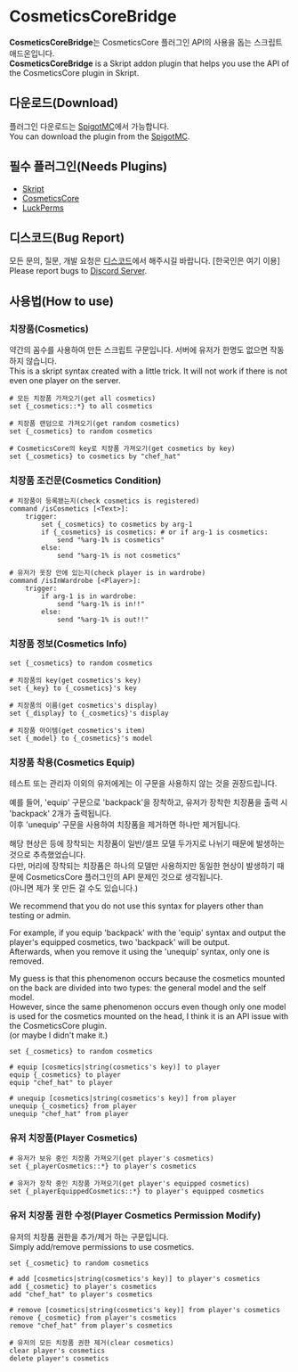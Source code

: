# CosmeticsCoreBridge
**CosmeticsCoreBridge**는 CosmeticsCore 플러그인 API의 사용을 돕는 스크립트 애드온입니다.   
**CosmeticsCoreBridge** is a Skript addon plugin that helps you use the API of the CosmeticsCore plugin in Skript.

## 다운로드(Download)
플러그인 다운로드는 [SpigotMC](https://www.spigotmc.org/resources/cosmeticscorebridge.112866/)에서 가능합니다.   
You can download the plugin from the [SpigotMC](https://www.spigotmc.org/resources/cosmeticscorebridge.112866/).

## 필수 플러그인(Needs Plugins)
*  [Skript](https://github.com/SkriptLang/Skript/releases)
*  [CosmeticsCore](https://www.spigotmc.org/resources/cosmeticscore.105324/)
*  [LuckPerms](https://luckperms.net/download)

## 디스코드(Bug Report)
모든 문의, 질문, 개발 요청은 [디스코드](https://discord.gg/hUkaca9ZQu)에서 해주시길 바랍니다. [한국인은 여기 이용]   
Please report bugs to [Discord Server](https://discord.gg/EpkqPZSpjr).

## 사용법(How to use)

### 치장품(Cosmetics)
약간의 꼼수를 사용하여 만든 스크립트 구문입니다. 서버에 유저가 한명도 없으면 작동하지 않습니다.   
This is a skript syntax created with a little trick. It will not work if there is not even one player on the server.
```
# 모든 치장품 가져오기(get all cosmetics)
set {_cosmetics::*} to all cosmetics

# 치장품 랜덤으로 가져오기(get random cosmetics)
set {_cosmetics} to random cosmetics

# CosmeticsCore의 key로 치장품 가져오기(get cosmetics by key)
set {_cosmetics} to cosmetics by "chef_hat"
```
### 치장품 조건문(Cosmetics Condition)
```
# 치장품이 등록됐는지(check cosmetics is registered)
command /isCosmetics [<Text>]:
    trigger:
        set {_cosmetics} to cosmetics by arg-1
        if {_cosmetics} is cosmetics: # or if arg-1 is cosmetics:
            send "%arg-1% is cosmetics"
        else:
            send "%arg-1% is not cosmetics"

# 유저가 옷장 안에 있는지(check player is in wardrobe)
command /isInWardrobe [<Player>]:
    trigger:
        if arg-1 is in wardrobe:
            send "%arg-1% is in!!"
        else:
            send "%arg-1% is out!!"
```
### 치장품 정보(Cosmetics Info)
```
set {_cosmetics} to random cosmetics

# 치장품의 key(get cosmetics's key)
set {_key} to {_cosmetics}'s key

# 치장품의 이름(get cosmetics's display)
set {_display} to {_cosmetics}'s display

# 치장품 아이템(get cosmetics's item)
set {_model} to {_cosmetics}'s model
```
### 치장품 착용(Cosmetics Equip)
테스트 또는 관리자 이외의 유저에게는 이 구문을 사용하지 않는 것을 권장드립니다.

예를 들어, 'equip' 구문으로 'backpack'을 장착하고, 유저가 장착한 치장품을 출력 시 'backpack' 2개가 출력됩니다.   
이후 'unequip' 구문을 사용하여 치장품을 제거하면 하나만 제거됩니다.

해당 현상은 등에 장착되는 치장품이 일반/셀프 모델 두가지로 나뉘기 때문에 발생하는 것으로 추측했었습니다.   
다만, 머리에 장착되는 치장품은 하나의 모델만 사용하지만 동일한 현상이 발생하기 때문에 CosmeticsCore 플러그인의 API 문제인 것으로 생각됩니다.   
(아니면 제가 못 만든 걸 수도 있습니다.)

We recommend that you do not use this syntax for players other than testing or admin.

For example, if you equip 'backpack' with the 'equip' syntax and output the player's equipped cosmetics, two 'backpack' will be output.   
Afterwards, when you remove it using the 'unequip' syntax, only one is removed.

My guess is that this phenomenon occurs because the cosmetics mounted on the back are divided into two types: the general model and the self model.   
However, since the same phenomenon occurs even though only one model is used for the cosmetics mounted on the head, I think it is an API issue with the CosmeticsCore plugin.   
(or maybe I didn't make it.)
```
set {_cosmetics} to random cosmetics

# equip [cosmetics|string(cosmetics's key)] to player
equip {_cosmetics} to player
equip "chef_hat" to player

# unequip [cosmetics|string(cosmetics's key)] from player
unequip {_cosmetics} from player
unequip "chef_hat" from player
```
### 유저 치장품(Player Cosmetics)
```
# 유저가 보유 중인 치장품 가져오기(get player's cosmetics)
set {_playerCosmetics::*} to player's cosmetics

# 유저가 장착 중인 치장품 가져오기(get player's equipped cosmetics)
set {_playerEquippedCosmetics::*} to player's equipped cosmetics
```
### 유저 치장품 권한 수정(Player Cosmetics Permission Modify)
유저의 치장품 권한을 추가/제거 하는 구문입니다.   
Simply add/remove permissions to use cosmetics.
```
set {_cosmetic} to random cosmetics

# add [cosmetics|string(cosmetics's key)] to player's cosmetics
add {_cosmetic} to player's cosmetics
add "chef_hat" to player's cosmetics

# remove [cosmetics|string(cosmetics's key)] from player's cosmetics
remove {_cosmetic} from player's cosmetics
remove "chef_hat" from player's cosmetics

# 유저의 모든 치장품 권한 제거(clear cosmetics)
clear player's cosmetics
delete player's cosmetics
```
